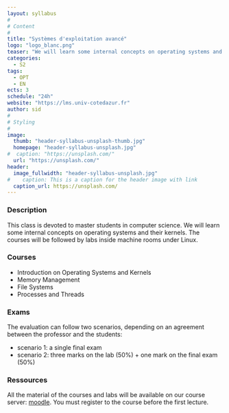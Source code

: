 ```yaml
---
layout: syllabus
#
# Content
#
title: "Systèmes d'exploitation avancé"
logo: "logo_blanc.png"
teaser: "We will learn some internal concepts on operating systems and their kernels."
categories:
  - S2
tags:
  - OPT
  - EN
ects: 3
schedule: "24h"
website: "https://lms.univ-cotedazur.fr"
author: sid
#
# Styling
#
image:
  thumb: "header-syllabus-unsplash-thumb.jpg"
  homepage: "header-syllabus-unsplash.jpg"
#  caption: "https://unsplash.com/"
  url: "https://unsplash.com/"
header:
  image_fullwidth: "header-syllabus-unsplash.jpg"
#    caption: This is a caption for the header image with link
  caption_url: https://unsplash.com/
---
```



### Description ###

This class is devoted to master students in computer science.
We will learn some internal concepts on operating systems and their kernels.
The courses will be followed by labs inside machine rooms under Linux.

### Courses ###

- Introduction on Operating Systems and Kernels
- Memory Management
- File Systems
- Processes and Threads


### Exams ###

The evaluation can follow two scenarios, depending on an agreement between the professor and the students:

- scenario 1: a single final exam
- scenario 2: three marks on the lab (50%) + one mark on the final exam (50%)


### Ressources ###

All the material of the courses and labs will be available on our course server: [moodle](https://lms.univ-cotedazur.fr/course/view.php?id=14302).
You must register to the course before the first lecture.
